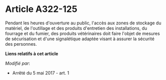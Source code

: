 # Article A322-125

Pendant les heures d'ouverture au public, l'accès aux zones de stockage du matériel, de l'outillage et des produits
d'entretien des installations, du fourrage et du fumier, des produits vétérinaires doit faire l'objet de mesures de
sécurisation et d'une signalétique adaptée visant à assurer la sécurité des personnes.

**Liens relatifs à cet article**

_Modifié par_:

  - Arrêté du 5 mai 2017 - art. 1
